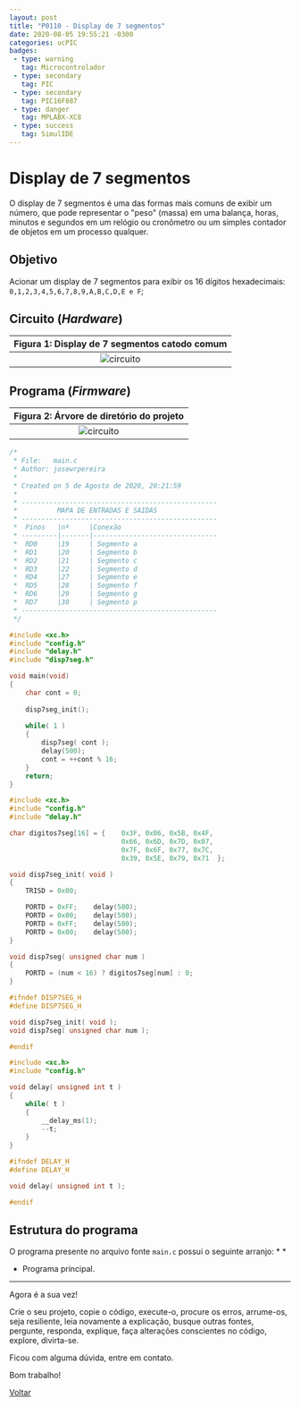 ```yaml
---
layout: post
title: "P0110 - Display de 7 segmentos"
date: 2020-08-05 19:55:21 -0300
categories: ucPIC
badges:
 - type: warning
   tag: Microcontrolador
 - type: secondary
   tag: PIC
 - type: secondary
   tag: PIC16F887
 - type: danger
   tag: MPLABX-XC8
 - type: success
   tag: SimulIDE
---
```


# Display de 7 segmentos

O display de 7 segmentos é uma das formas mais comuns de exibir um número, que pode representar o "peso" (massa) em uma balança, horas, minutos e segundos em um relógio ou cronômetro ou um simples contador de objetos em um processo qualquer.

## Objetivo

Acionar um display de 7 segmentos para exibir os 16 dígitos hexadecimais: `0,1,2,3,4,5,6,7,8,9,A,B,C,D,E e F`;

<!--more-->

## Circuito (*Hardware*)


| Figura 1: Display de 7 segmentos catodo comum |
|:---------------------------------------------:|
| ![circuito]({{site.baseurlimg}}/_posts/tUcPIC/imgP0110/P0110-disp7seg0-F.gif{{site.rawimg}}) |




## Programa (*Firmware*)


| Figura 2: Árvore de diretório do projeto |
|:----------------------------------------:|
| ![circuito]({{site.baseurlimg}}/_posts/tUcPIC/imgP0110/projectTree.jpg{{site.rawimg}})| 



```c
/*
 * File:   main.c
 * Author: josewrpereira
 *
 * Created on 5 de Agosto de 2020, 20:21:59
 * 
 * -------------------------------------------------
 *          MAPA DE ENTRADAS E SAIDAS
 * -------------------------------------------------
 *  Pinos   |nº     |Conexão
 * ---------|-------|-------------------------------
 *  RD0     |19     | Segmento a
 *  RD1     |20     | Segmento b
 *  RD2     |21     | Segmento c
 *  RD3     |22     | Segmento d
 *  RD4     |27     | Segmento e
 *  RD5     |28     | Segmento f
 *  RD6     |29     | Segmento g
 *  RD7     |30     | Segmento p
 * -------------------------------------------------
 */

#include <xc.h>
#include "config.h"
#include "delay.h"
#include "disp7seg.h"

void main(void) 
{
    char cont = 0;
    
    disp7seg_init();
    
    while( 1 )
    {
        disp7seg( cont );
        delay(500);
        cont = ++cont % 16;
    }
    return;
}
```


```c
#include <xc.h>
#include "config.h"
#include "delay.h"

char digitos7seg[16] = {    0x3F, 0x06, 0x5B, 0x4F, 
                            0x66, 0x6D, 0x7D, 0x07, 
                            0x7F, 0x6F, 0x77, 0x7C, 
                            0x39, 0x5E, 0x79, 0x71  };

void disp7seg_init( void )
{
    TRISD = 0x00;

    PORTD = 0xFF;    delay(500);
    PORTD = 0x00;    delay(500);
    PORTD = 0xFF;    delay(500);
    PORTD = 0x00;    delay(500);
}

void disp7seg( unsigned char num )
{
    PORTD = (num < 16) ? digitos7seg[num] : 0;
}
```
```c
#ifndef DISP7SEG_H
#define	DISP7SEG_H

void disp7seg_init( void );
void disp7seg( unsigned char num );

#endif
```
```c
#include <xc.h>
#include "config.h"

void delay( unsigned int t )
{
    while( t )
    {
        __delay_ms(1);
        --t;
    }
}
```

```c
#ifndef DELAY_H
#define DELAY_H

void delay( unsigned int t );

#endif
```


## Estrutura do programa

O programa presente no arquivo fonte `main.c` possui o seguinte arranjo:
* 
* 
* Programa principal.



<hr/>

Agora é a sua vez! 

Crie o seu projeto, copie o código, execute-o, procure os erros, arrume-os, seja resiliente, leia novamente a explicação, busque outras fontes, pergunte, responda, explique, faça alterações conscientes no código, explore, divirta-se.

Ficou com alguma dúvida, entre em contato. 

Bom trabalho! 

[Voltar]({{site.baseurl}}/docs/tecnology/ucPIC)